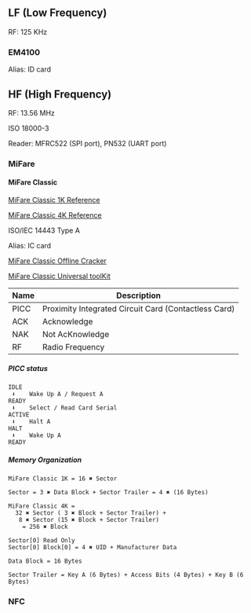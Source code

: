 ## LF (Low Frequency)

RF: 125 KHz

### EM4100

Alias: ID card

## HF (High Frequency)

RF: 13.56 MHz

ISO 18000-3

Reader: MFRC522 (SPI port), PN532 (UART port)

### MiFare

#### MiFare Classic

[MiFare Classic 1K Reference](https://www.nxp.com/docs/en/data-sheet/MF1S50YYX_V1.pdf)

[MiFare Classic 4K Reference](https://www.nxp.com/docs/en/data-sheet/MF1S70YYX_V1.pdf)

ISO/IEC 14443 Type A

Alias: IC card

[MiFare Classic Offline Cracker](https://github.com/nfc-tools/mfoc)

[MiFare Classic Universal toolKit](https://github.com/nfc-tools/mfcuk)

| Name | Description |
| - | - |
| PICC | Proximity Integrated Circuit Card (Contactless Card) |
| ACK | Acknowledge |
| NAK | Not AcKnowledge |
| RF | Radio Frequency |

##### PICC status

```
IDLE
 ⬇    Wake Up A / Request A
READY
 ⬇    Select / Read Card Serial
ACTIVE
 ⬇    Halt A
HALT
 ⬇    Wake Up A
READY
```


##### Memory Organization

```
MiFare Classic 1K = 16 ✖ Sector

Sector = 3 ✖ Data Block + Sector Trailer = 4 ✖ (16 Bytes)
```

```
MiFare Classic 4K = 
  32 ✖ Sector ( 3 ✖ Block + Sector Trailer) + 
   8 ✖ Sector (15 ✖ Block + Sector Trailer)
    = 256 ✖ Block
```

```
Sector[0] Read Only
Sector[0] Block[0] = 4 ✖ UID + Manufacturer Data
```

```
Data Block = 16 Bytes
```

```
Sector Trailer = Key A (6 Bytes) + Access Bits (4 Bytes) + Key B (6 Bytes)
```

### NFC
